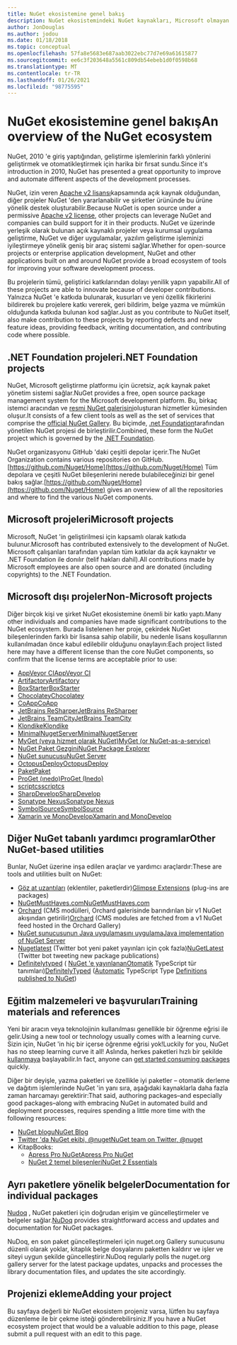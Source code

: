 ```yaml
---
title: NuGet ekosistemine genel bakış
description: NuGet ekosistemindeki NuGet kaynakları, Microsoft olmayan NuGet projeleri, yardımcı programlar ve eğitim malzemeleri dahil kapsamlı kaynaklar.
author: JonDouglas
ms.author: jodou
ms.date: 01/18/2018
ms.topic: conceptual
ms.openlocfilehash: 57fa8e5683e687aab3022ebc77d7e69a61615877
ms.sourcegitcommit: ee6c3f203648a5561c809db54ebeb1d0f0598b68
ms.translationtype: MT
ms.contentlocale: tr-TR
ms.lasthandoff: 01/26/2021
ms.locfileid: "98775595"
---
```

# <a name="an-overview-of-the-nuget-ecosystem"></a><span data-ttu-id="9d8ff-103">NuGet ekosistemine genel bakış</span><span class="sxs-lookup"><span data-stu-id="9d8ff-103">An overview of the NuGet ecosystem</span></span>

<span data-ttu-id="9d8ff-104">NuGet, 2010 'e giriş yaptığından, geliştirme işlemlerinin farklı yönlerini geliştirmek ve otomatikleştirmek için harika bir fırsat sundu.</span><span class="sxs-lookup"><span data-stu-id="9d8ff-104">Since it's introduction in 2010, NuGet has presented a great opportunity to improve and automate different aspects of the development processes.</span></span>

<span data-ttu-id="9d8ff-105">NuGet, izin veren [Apache v2 lisansı](http://choosealicense.com/licenses/apache/)kapsamında açık kaynak olduğundan, diğer projeler NuGet 'den yararlanabilir ve şirketler ürününde bu ürüne yönelik destek oluşturabilir.</span><span class="sxs-lookup"><span data-stu-id="9d8ff-105">Because NuGet is open source under a permissive [Apache v2 license](http://choosealicense.com/licenses/apache/), other projects can leverage NuGet and companies can build support for it in their products.</span></span> <span data-ttu-id="9d8ff-106">NuGet ve üzerinde yerleşik olarak bulunan açık kaynaklı projeler veya kurumsal uygulama geliştirme, NuGet ve diğer uygulamalar, yazılım geliştirme işleminizi iyileştirmeye yönelik geniş bir araç sistemi sağlar.</span><span class="sxs-lookup"><span data-stu-id="9d8ff-106">Whether for open-source projects or enterprise application development, NuGet and other applications built on and around NuGet provide a broad ecosystem of tools for improving your software development process.</span></span>

<span data-ttu-id="9d8ff-107">Bu projelerin tümü, geliştirici katkılarından dolayı yenilik yapın yapabilir.</span><span class="sxs-lookup"><span data-stu-id="9d8ff-107">All of these projects are able to innovate because of developer contributions.</span></span> <span data-ttu-id="9d8ff-108">Yalnızca NuGet 'e katkıda bulunarak, kusurları ve yeni özellik fikirlerini bildirerek bu projelere katkı vererek, geri bildirim, belge yazma ve mümkün olduğunda katkıda bulunan kod sağlar.</span><span class="sxs-lookup"><span data-stu-id="9d8ff-108">Just as you contribute to NuGet itself, also make contribution to these projects by reporting defects and new feature ideas, providing feedback, writing documentation, and contributing code where possible.</span></span>

## <a name="net-foundation-projects"></a><span data-ttu-id="9d8ff-109">.NET Foundation projeleri</span><span class="sxs-lookup"><span data-stu-id="9d8ff-109">.NET Foundation projects</span></span>

<span data-ttu-id="9d8ff-110">NuGet, Microsoft geliştirme platformu için ücretsiz, açık kaynak paket yönetim sistemi sağlar.</span><span class="sxs-lookup"><span data-stu-id="9d8ff-110">NuGet provides a free, open source package management system for the Microsoft development platform.</span></span> <span data-ttu-id="9d8ff-111">Bu, birkaç istemci aracından ve [resmi NuGet galerisini](http://www.nuget.org)oluşturan hizmetler kümesinden oluşur.</span><span class="sxs-lookup"><span data-stu-id="9d8ff-111">It consists of a few client tools as well as the set of services that comprise the [official NuGet Gallery](http://www.nuget.org).</span></span> <span data-ttu-id="9d8ff-112">Bu biçimde, [.net Foundation](http://www.dotnetfoundation.org/)tarafından yönetilen NuGet projesi de birleştirilir.</span><span class="sxs-lookup"><span data-stu-id="9d8ff-112">Combined, these form the NuGet project which is governed by the [.NET Foundation](http://www.dotnetfoundation.org/).</span></span>

<span data-ttu-id="9d8ff-113">NuGet organizasyonu GitHub 'daki çeşitli depolar içerir.</span><span class="sxs-lookup"><span data-stu-id="9d8ff-113">The NuGet Organization contains various repositories on GitHub.</span></span> <span data-ttu-id="9d8ff-114">[https://github.com/Nuget/Home](https://github.com/Nuget/Home) Tüm depolara ve çeşitli NuGet bileşenlerini nerede bulabileceğinizi bir genel bakış sağlar.</span><span class="sxs-lookup"><span data-stu-id="9d8ff-114">[https://github.com/Nuget/Home](https://github.com/Nuget/Home) gives an overview of all the repositories and where to find the various NuGet components.</span></span>

## <a name="microsoft-projects"></a><span data-ttu-id="9d8ff-115">Microsoft projeleri</span><span class="sxs-lookup"><span data-stu-id="9d8ff-115">Microsoft projects</span></span>

<span data-ttu-id="9d8ff-116">Microsoft, NuGet 'in geliştirilmesi için kapsamlı olarak katkıda bulunur.</span><span class="sxs-lookup"><span data-stu-id="9d8ff-116">Microsoft has contributed extensively to the development of NuGet.</span></span> <span data-ttu-id="9d8ff-117">Microsoft çalışanları tarafından yapılan tüm katkılar da açık kaynaktır ve .NET Foundation ile donılır (telif hakları dahil).</span><span class="sxs-lookup"><span data-stu-id="9d8ff-117">All contributions made by Microsoft employees are also open source and are donated (including copyrights) to the .NET Foundation.</span></span>

## <a name="non-microsoft-projects"></a><span data-ttu-id="9d8ff-118">Microsoft dışı projeler</span><span class="sxs-lookup"><span data-stu-id="9d8ff-118">Non-Microsoft projects</span></span>

<span data-ttu-id="9d8ff-119">Diğer birçok kişi ve şirket NuGet ekosistemine önemli bir katkı yaptı.</span><span class="sxs-lookup"><span data-stu-id="9d8ff-119">Many other individuals and companies have made significant contributions to the NuGet ecosystem.</span></span> <span data-ttu-id="9d8ff-120">Burada listelenen her proje, çekirdek NuGet bileşenlerinden farklı bir lisansa sahip olabilir, bu nedenle lisans koşullarının kullanılmadan önce kabul edilebilir olduğunu onaylayın:</span><span class="sxs-lookup"><span data-stu-id="9d8ff-120">Each project listed here may have a different license than the core NuGet components, so confirm that the license terms are acceptable prior to use:</span></span>

- [<span data-ttu-id="9d8ff-121">AppVeyor CI</span><span class="sxs-lookup"><span data-stu-id="9d8ff-121">AppVeyor CI</span></span>](https://www.appveyor.com/)
- [<span data-ttu-id="9d8ff-122">Artifactory</span><span class="sxs-lookup"><span data-stu-id="9d8ff-122">Artifactory</span></span>](https://www.jfrog.com/artifactory/)
- [<span data-ttu-id="9d8ff-123">BoxStarter</span><span class="sxs-lookup"><span data-stu-id="9d8ff-123">BoxStarter</span></span>](http://boxstarter.org/)
- [<span data-ttu-id="9d8ff-124">Chocolatey</span><span class="sxs-lookup"><span data-stu-id="9d8ff-124">Chocolatey</span></span>](https://chocolatey.org/)
- [<span data-ttu-id="9d8ff-125">CoApp</span><span class="sxs-lookup"><span data-stu-id="9d8ff-125">CoApp</span></span>](http://coapp.org/)
- [<span data-ttu-id="9d8ff-126">JetBrains ReSharper</span><span class="sxs-lookup"><span data-stu-id="9d8ff-126">JetBrains ReSharper</span></span>](https://resharper-plugins.jetbrains.com/)
- [<span data-ttu-id="9d8ff-127">JetBrains TeamCity</span><span class="sxs-lookup"><span data-stu-id="9d8ff-127">JetBrains TeamCity</span></span>](https://www.jetbrains.com/teamcity/)
- [<span data-ttu-id="9d8ff-128">Klondike</span><span class="sxs-lookup"><span data-stu-id="9d8ff-128">Klondike</span></span>](https://github.com/themotleyfool/Klondike)
- [<span data-ttu-id="9d8ff-129">MinimalNugetServer</span><span class="sxs-lookup"><span data-stu-id="9d8ff-129">MinimalNugetServer</span></span>](https://github.com/TanukiSharp/MinimalNugetServer)
- [<span data-ttu-id="9d8ff-130">MyGet (veya hizmet olarak NuGet)</span><span class="sxs-lookup"><span data-stu-id="9d8ff-130">MyGet (or NuGet-as-a-service)</span></span>](http://www.myget.org/)
- [<span data-ttu-id="9d8ff-131">NuGet Paket Gezgini</span><span class="sxs-lookup"><span data-stu-id="9d8ff-131">NuGet Package Explorer</span></span>](https://github.com/NuGetPackageExplorer/NuGetPackageExplorer)
- [<span data-ttu-id="9d8ff-132">NuGet sunucusu</span><span class="sxs-lookup"><span data-stu-id="9d8ff-132">NuGet Server</span></span>](http://nugetserver.net/)
- [<span data-ttu-id="9d8ff-133">OctopusDeploy</span><span class="sxs-lookup"><span data-stu-id="9d8ff-133">OctopusDeploy</span></span>](https://octopus.com/)
- [<span data-ttu-id="9d8ff-134">Paket</span><span class="sxs-lookup"><span data-stu-id="9d8ff-134">Paket</span></span>](https://fsprojects.github.io/Paket/)
- [<span data-ttu-id="9d8ff-135">ProGet (ınedo)</span><span class="sxs-lookup"><span data-stu-id="9d8ff-135">ProGet (Inedo)</span></span>](http://inedo.com/proget)
- [<span data-ttu-id="9d8ff-136">scriptcs</span><span class="sxs-lookup"><span data-stu-id="9d8ff-136">scriptcs</span></span>](http://scriptcs.net/)
- [<span data-ttu-id="9d8ff-137">SharpDevelop</span><span class="sxs-lookup"><span data-stu-id="9d8ff-137">SharpDevelop</span></span>](http://community.sharpdevelop.net/blogs/mattward/archive/2011/01/23/NuGetSupportInSharpDevelop.aspx)
- [<span data-ttu-id="9d8ff-138">Sonatype Nexus</span><span class="sxs-lookup"><span data-stu-id="9d8ff-138">Sonatype Nexus</span></span>](http://www.sonatype.com/nexus-repository-sonatype)
- [<span data-ttu-id="9d8ff-139">SymbolSource</span><span class="sxs-lookup"><span data-stu-id="9d8ff-139">SymbolSource</span></span>](http://www.symbolsource.org/Public)
- [<span data-ttu-id="9d8ff-140">Xamarin ve MonoDevelop</span><span class="sxs-lookup"><span data-stu-id="9d8ff-140">Xamarin and MonoDevelop</span></span>](https://github.com/mrward/monodevelop-nuget-addin)

## <a name="other-nuget-based-utilities"></a><span data-ttu-id="9d8ff-141">Diğer NuGet tabanlı yardımcı programlar</span><span class="sxs-lookup"><span data-stu-id="9d8ff-141">Other NuGet-based utilities</span></span>

<span data-ttu-id="9d8ff-142">Bunlar, NuGet üzerine inşa edilen araçlar ve yardımcı araçlardır:</span><span class="sxs-lookup"><span data-stu-id="9d8ff-142">These are tools and utilities built on NuGet:</span></span>

- <span data-ttu-id="9d8ff-143">[Göz at uzantıları](http://getglimpse.com/Packages) (eklentiler, paketlerdir)</span><span class="sxs-lookup"><span data-stu-id="9d8ff-143">[Glimpse Extensions](http://getglimpse.com/Packages) (plug-ins are packages)</span></span>
- [<span data-ttu-id="9d8ff-144">NuGetMustHaves.com</span><span class="sxs-lookup"><span data-stu-id="9d8ff-144">NuGetMustHaves.com</span></span>](http://nugetmusthaves.com/)
- <span data-ttu-id="9d8ff-145">[Orchard](http://www.orchardproject.net/) (CMS modülleri, Orchard galerisinde barındırılan bir v1 NuGet akışından getirilir)</span><span class="sxs-lookup"><span data-stu-id="9d8ff-145">[Orchard](http://www.orchardproject.net/) (CMS modules are fetched from a v1 NuGet feed hosted in the Orchard Gallery)</span></span>
- [<span data-ttu-id="9d8ff-146">NuGet sunucusunun Java uygulamasını uygulama</span><span class="sxs-lookup"><span data-stu-id="9d8ff-146">Java implementation of NuGet Server</span></span>](http://jonnyzzz.com/blog/2012/03/07/nuget-server-in-pure-java/)
- <span data-ttu-id="9d8ff-147">[Nugetlatest](https://twitter.com/NuGetLatest) (Twitter bot yeni paket yayınları için çok fazla)</span><span class="sxs-lookup"><span data-stu-id="9d8ff-147">[NuGetLatest](https://twitter.com/NuGetLatest) (Twitter bot tweeting new package publications)</span></span>
- <span data-ttu-id="9d8ff-148">[Definitelytyped](http://definitelytyped.org/) ( [NuGet 'e yayınlanan](http://www.nuget.org/packages?q=DefinitelyTyped)[Otomatik](https://github.com/DefinitelyTyped/NugetAutomation/) TypeScript tür tanımları)</span><span class="sxs-lookup"><span data-stu-id="9d8ff-148">[DefinitelyTyped](http://definitelytyped.org/) ([Automatic](https://github.com/DefinitelyTyped/NugetAutomation/) TypeScript Type [Definitions published to NuGet](http://www.nuget.org/packages?q=DefinitelyTyped))</span></span>

## <a name="training-materials-and-references"></a><span data-ttu-id="9d8ff-149">Eğitim malzemeleri ve başvuruları</span><span class="sxs-lookup"><span data-stu-id="9d8ff-149">Training materials and references</span></span>

<span data-ttu-id="9d8ff-150">Yeni bir aracın veya teknolojinin kullanılması genellikle bir öğrenme eğrisi ile gelir.</span><span class="sxs-lookup"><span data-stu-id="9d8ff-150">Using a new tool or technology usually comes with a learning curve.</span></span> <span data-ttu-id="9d8ff-151">Sizin için, NuGet 'in hiç bir içerse öğrenme eğrisi yok!</span><span class="sxs-lookup"><span data-stu-id="9d8ff-151">Luckily for you, NuGet has no steep learning curve it all!</span></span> <span data-ttu-id="9d8ff-152">Aslında, herkes paketleri hızlı bir şekilde [kullanmaya](../quickstart/install-and-use-a-package-in-visual-studio.md) başlayabilir.</span><span class="sxs-lookup"><span data-stu-id="9d8ff-152">In fact, anyone can [get started consuming packages](../quickstart/install-and-use-a-package-in-visual-studio.md) quickly.</span></span>

<span data-ttu-id="9d8ff-153">Diğer bir deyişle, yazma paketleri ve özellikle iyi paketler – otomatik derleme ve dağıtım işlemlerinde NuGet 'in yanı sıra, aşağıdaki kaynaklarla daha fazla zaman harcamayı gerektirir:</span><span class="sxs-lookup"><span data-stu-id="9d8ff-153">That said, authoring packages–and especially good packages–along with  embracing NuGet in automated build and deployment processes, requires spending a little more time with the following resources:</span></span>

- [<span data-ttu-id="9d8ff-154">NuGet blogu</span><span class="sxs-lookup"><span data-stu-id="9d8ff-154">NuGet Blog</span></span>](http://blog.nuget.org/)
- [<span data-ttu-id="9d8ff-155">Twitter 'da NuGet ekibi, @nuget</span><span class="sxs-lookup"><span data-stu-id="9d8ff-155">NuGet team on Twitter, @nuget</span></span>](http://twitter.com/nuget)
- <span data-ttu-id="9d8ff-156">Kitap</span><span class="sxs-lookup"><span data-stu-id="9d8ff-156">Books:</span></span>
  - [<span data-ttu-id="9d8ff-157">Apress Pro NuGet</span><span class="sxs-lookup"><span data-stu-id="9d8ff-157">Apress Pro NuGet</span></span>](http://bit.ly/ProNuGet)
  - [<span data-ttu-id="9d8ff-158">NuGet 2 temel bileşenleri</span><span class="sxs-lookup"><span data-stu-id="9d8ff-158">NuGet 2 Essentials</span></span>](http://www.amazon.com/NuGet-2-Essentials-Damir-Arh-ebook/dp/B00GTQD5M4)

## <a name="documentation-for-individual-packages"></a><span data-ttu-id="9d8ff-159">Ayrı paketlere yönelik belgeler</span><span class="sxs-lookup"><span data-stu-id="9d8ff-159">Documentation for individual packages</span></span>

<span data-ttu-id="9d8ff-160">[Nudoq](http://nudoq.org) , NuGet paketleri için doğrudan erişim ve güncelleştirmeler ve belgeler sağlar.</span><span class="sxs-lookup"><span data-stu-id="9d8ff-160">[NuDoq](http://nudoq.org) provides straightforward access and updates and documentation for NuGet packages.</span></span>

<span data-ttu-id="9d8ff-161">NuDoq, en son paket güncelleştirmeleri için nuget.org Gallery sunucusunu düzenli olarak yoklar, kitaplık belge dosyalarını paketten kaldırır ve işler ve siteyi uygun şekilde güncelleştirir.</span><span class="sxs-lookup"><span data-stu-id="9d8ff-161">NuDoq regularly polls the nuget.org gallery server for the latest package updates, unpacks and processes the library documentation files, and updates the site accordingly.</span></span>

## <a name="adding-your-project"></a><span data-ttu-id="9d8ff-162">Projenizi ekleme</span><span class="sxs-lookup"><span data-stu-id="9d8ff-162">Adding your project</span></span>

<span data-ttu-id="9d8ff-163">Bu sayfaya değerli bir NuGet ekosistem projeniz varsa, lütfen bu sayfaya düzenleme ile bir çekme isteği gönderebilirsiniz.</span><span class="sxs-lookup"><span data-stu-id="9d8ff-163">If you have a NuGet ecosystem project that would be a valuable addition to this page, please  submit a pull request with an edit to this page.</span></span>